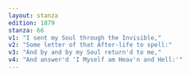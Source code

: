 ```yaml
---
layout: stanza
edition: 1879
stanza: 66
v1: "I sent my Soul through the Invisible,"
v2: "Some letter of that After-life to spell:"
v3: "And by and by my Soul return'd to me,"
v4: "And answer'd 'I Myself am Heav'n and Hell:'"
---
```


